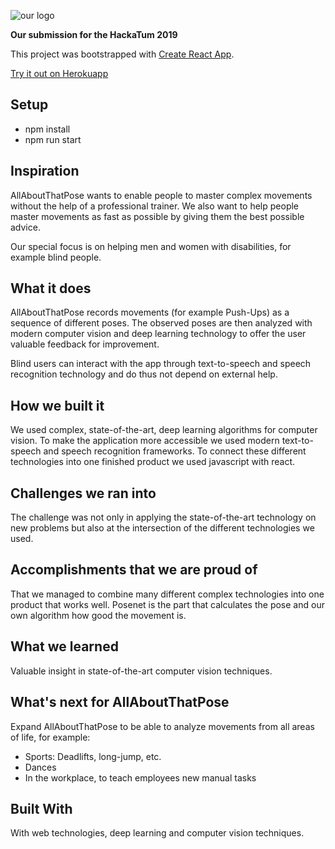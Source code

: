 ![our logo](https://raw.githubusercontent.com/ctonic/all-about-the-pose/master/public/logo-name.png)

**Our submission for the HackaTum 2019**

This project was bootstrapped with [Create React App](https://github.com/facebook/create-react-app).

[Try it out on Herokuapp](https://all-about-that-pose.herokuapp.com/)

## Setup
- npm install
- npm run start

## Inspiration
AllAboutThatPose wants to enable people to master complex movements without the help of a professional trainer.
We also want to help people master movements as fast as possible by giving them the best possible advice.

Our special focus is on helping men and women with disabilities, for example blind people.

## What it does
AllAboutThatPose records movements (for example Push-Ups) as a sequence of different poses. 
The observed poses are then analyzed with modern computer vision and deep learning technology to offer the user valuable feedback for improvement.

Blind users can interact with the app through text-to-speech and speech recognition technology and do thus not depend on external help.

## How we built it
We used complex, state-of-the-art, deep learning algorithms for computer vision.
To make the application more accessible we used modern text-to-speech and speech recognition frameworks.
To connect these different technologies into one finished product we used javascript with react.

## Challenges we ran into
The challenge was not only in applying the state-of-the-art technology on new problems but also at the intersection of the different technologies we used.

## Accomplishments that we are proud of
That we managed to combine many different complex technologies into one product that works well. Posenet is the part that calculates the pose and our own algorithm how good the movement is. 

## What we learned
Valuable insight in state-of-the-art computer vision techniques.

## What's next for AllAboutThatPose
Expand AllAboutThatPose to be able to analyze movements from all areas of life, for example:
- Sports: Deadlifts, long-jump, etc.
- Dances
- In the workplace, to teach employees new manual tasks

## Built With
With web technologies, deep learning and computer vision techniques.
